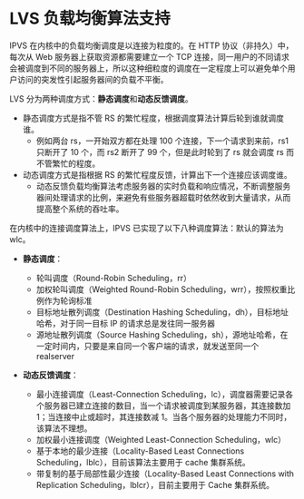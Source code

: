 # LVS 负载均衡算法支持

IPVS 在内核中的负载均衡调度是以连接为粒度的。在 HTTP 协议（非持久）中，每次从 Web 服务器上获取资源都需要建立一个 TCP 连接，同一用户的不同请求会被调度到不同的服务器上，所以这种细粒度的调度在一定程度上可以避免单个用户访问的突发性引起服务器间的负载不平衡。

LVS 分为两种调度方式：**静态调度**和**动态反馈调度**。

- 静态调度方式是指不管 RS 的繁忙程度，根据调度算法计算后轮到谁就调度谁。
	- 例如两台 rs，一开始双方都在处理 100 个连接，下一个请求到来前，rs1 只断开了 10 个，而 rs2 断开了 99 个，但是此时轮到了 rs 就会调度 rs 而不管繁忙的程度。
- 动态调度方式是指根据 RS 的繁忙程度反馈，计算出下一个连接应该调度谁。
	- 动态反馈负载均衡算法考虑服务器的实时负载和响应情况，不断调整服务器间处理请求的比例，来避免有些服务器超载时依然收到大量请求，从而提高整个系统的吞吐率。

在内核中的连接调度算法上，IPVS 已实现了以下八种调度算法：默认的算法为 wlc。

- **静态调度**：
	- 轮叫调度（Round-Robin Scheduling，rr）
	- 加权轮叫调度（Weighted Round-Robin Scheduling，wrr），按照权重比例作为轮询标准
	- 目标地址散列调度（Destination Hashing Scheduling，dh），目标地址哈希，对于同一目标 IP 的请求总是发往同一服务器
	- 源地址散列调度（Source Hashing Scheduling，sh），源地址哈希，在一定时间内，只要是来自同一个客户端的请求，就发送至同一个 realserver

- **动态反馈调度**：
	-	最小连接调度（Least-Connection Scheduling，lc），调度器需要记录各个服务器已建立连接的数目，当一个请求被调度到某服务器，其连接数加 1；当连接中止或超时，其连接数减 1。当各个服务器的处理能力不同时，该算法不理想。
	- 加权最小连接调度（Weighted Least-Connection Scheduling，wlc）
	- 基于本地的最少连接（Locality-Based Least Connections Scheduling，lblc），目前该算法主要用于 cache 集群系统。
	- 带复制的基于局部性最少连接（Locality-Based Least Connections with Replication Scheduling，lblcr），目前主要用于 Cache 集群系统。